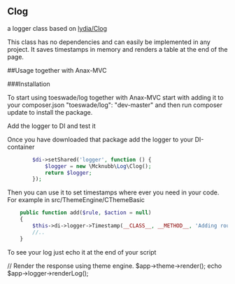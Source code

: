 ## Clog 
a logger class based on [lydia/Clog](https://github.com/mosbth/lydia/blob/master/src/CLog/CLog.php)

This class has no dependencies and can easily be implemented in any project. It saves timestamps in memory and renders a table at the end of the page.

##Usage together with Anax-MVC

###Installation

To start using toeswade/log together with Anax-MVC start with adding it to your composer.json "toeswade/log": "dev-master" and then run composer update to install the package.

Add the logger to DI and test it

Once you have downloaded that package add the logger to your DI-container
```php
        $di->setShared('logger', function () {
            $logger = new \Mcknubb\Log\Clog();
            return $logger;
        });
```

Then you can use it to set timestamps where ever you need in your code. For example in src/ThemeEngine/CThemeBasic

```php
    public function add($rule, $action = null)
    {
        $this->di->logger->Timestamp(__CLASS__, __METHOD__, 'Adding route');
        //..
    }
```
To see your log just echo it at the end of your script

// Render the response using theme engine.
$app->theme->render();
echo $app->logger->renderLog();